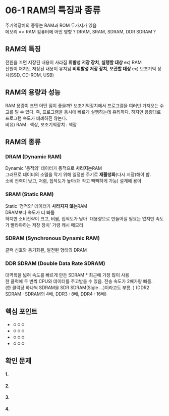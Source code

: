 # 06-1 RAM의 특징과 종류
주기억장치의 종류는 RAM과 ROM 두가지가 있음   
메모리 => RAM 컴퓨터에 어떤 영향 ?
DRAM, SRAM, SDRAM, DDR SDRAM ?   


## RAM의 특징
전원을 끄면 저장된 내용이 사라짐 **휘발성 저장 장치**, **실행할 대상** ex) RAM   
전원이 꺼져도 저장된 내용이 유지됨 **비휘발성 저장 장치**, **보관할 대상** ex) 보조기억 장치(SSD, CD-ROM, USB)    


## RAM의 용량과 성능
RAM 용량이 크면 어떤 점이 좋을까?
보조기억장치에서 프로그램을 여러번 가져오는 수고를 덜 수 있다.
즉, 프로그램을 동시에 빠르게 실행하는데 유리하다. 하지만 용량대로 프로그램 속도가 비례하진 않는다.   
비유) RAM : 책상, 보조기억장치 : 책장

## RAM의 종류
### DRAM (Dynamic RAM)
Dynamic '동적의' 데이터가 동적으로 **사라지는**RAM   
그러므로 데이터의 소멸을 막기 위해 일정한 주기로 **재활성화**(다시 저장)해야 함.   
소비 전력이 낮고, 저렴, 집적도가 높아(더 작고 빽빽하게 가능) 설계에 용이 

### SRAM (Static RAM)
Static '정적의' 데이터가 **사라지지 않는**RAM   
DRAM보다 속도가 더 빠름   
하지만 소비전략이 크고, 비쌈, 집적도가 낮아 
'대용량으로 만들어질 필요는 없지만 속도가 빨라야하는 저장 장치' 가령 캐시 메모리    

### SDRAM (Synchronous Dynamic RAM)
클럭 신호와 동기화된, 발전된 형태의 DRAM   

### DDR SDRAM (Double Data Rate SDRAM)
대역폭을 넓혀 속도를 빠르게 만든 SDRAM * 최근에 가장 많이 사용     
한 클럭에 두 번씩 CPU와 데이터를 주고받을 수 있음. 전송 속도가 2배가량 빠름.    
(한 클럭당 하나씩 SDRAM을 SDR SDRAM(Sigle ...)이라고도 부름. )
(DDR2 SDRAM : SDRAM의 4배, DDR3 : 8배, DDR4 : 16배)   

## 핵심 포인트
- ㅇㅇㅇ
- ㅇㅇㅇ
- ㅇㅇㅇ
- ㅇㅇㅇ

## 확인 문제
#### 1. 
#### 2. 
#### 3. 
#### 4. 
